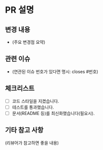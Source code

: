 # PR 설명

## 변경 내용
- (주요 변경점 요약)

## 관련 이슈
- (연관된 이슈 번호가 있다면 명시: closes #번호)

## 체크리스트
- [ ] 코드 스타일을 지켰습니다.
- [ ] 테스트를 통과했습니다.
- [ ] 문서(README 등)를 최신화했습니다(필요시).

## 기타 참고 사항
(리뷰어가 참고하면 좋을 내용) 
